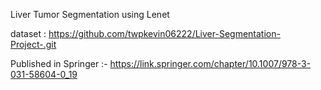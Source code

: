 Liver Tumor Segmentation using Lenet 

dataset : https://github.com/twpkevin06222/Liver-Segmentation-Project-.git

Published in Springer :- https://link.springer.com/chapter/10.1007/978-3-031-58604-0_19
